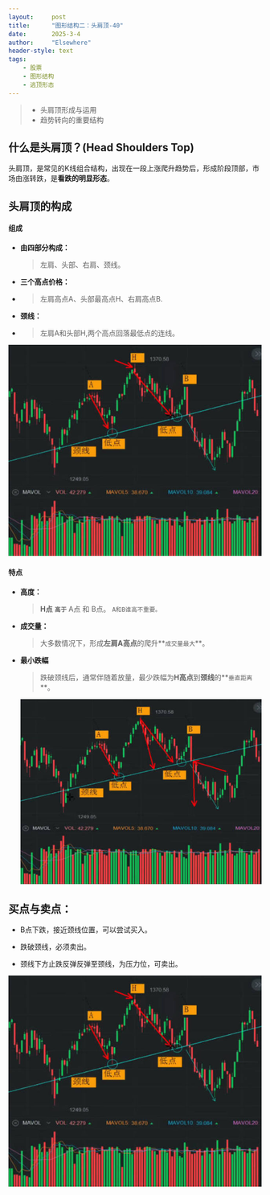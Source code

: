 ```yaml
---
layout: 	post
title: 		"图形结构二：头肩顶-40"
date:       2025-3-4
author: 	"Elsewhere"
header-style: text
tags:
    - 股票
    - 图形结构
    - 逃顶形态
---
```


> - 头肩顶形成与运用
> - 趋势转向的重要结构

## 什么是头肩顶？(Head Shoulders Top)


头肩顶，是常见的K线组合结构，出现在一段上涨爬升趋势后，形成阶段顶部，市场由涨转跌，是**看跌的明显形态**。

## 头肩顶的构成

#### 组成

- **由四部分构成：**

  > 左肩、头部、右肩、颈线。

- **三个高点价格：**

- > 左肩高点A、头部最高点H、右肩高点B.

- **颈线：**

- > 左肩A和头部H,两个高点回落最低点的连线。

![img](/img/2025/03/04-40/1.jpg)

#### 特点

- **高度：**
  
  > **H点** **`高于`** A点 和 B点。
  > `A和B谁高不重要。`
- **成交量：**
  
  > 大多数情况下，形成**左肩A高点**的爬升**`成交量最大`**。
- **最小跌幅**
  
  > 跌破颈线后，通常伴随着放量，最少跌幅为**H高点**到**颈线**的**`垂直距离`**。
  
  ![img](/img/2025/03/04-40/2.jpg)

## 买点与卖点：

- B点下跌，接近颈线位置，可以尝试买入。

- 跌破颈线，必须卖出。

- 颈线下方止跌反弹反弹至颈线，为压力位，可卖出。

![img](/img/2025/03/04-40/1.jpg)

